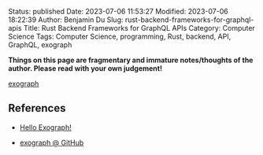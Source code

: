 Status: published
Date: 2023-07-06 11:53:27
Modified: 2023-07-06 18:22:39
Author: Benjamin Du
Slug: rust-backend-frameworks-for-graphql-apis
Title: Rust Backend Frameworks for GraphQL APIs
Category: Computer Science
Tags: Computer Science, programming, Rust, backend, API, GraphQL, exograph

**Things on this page are fragmentary and immature notes/thoughts of the author. Please read with your own judgement!**

[exograph](https://github.com/exograph/exograph)

## References

- [Hello Exograph!](https://exograph.dev/blog/hello-exograph/)

- [exograph @ GitHub](https://github.com/exograph/exograph)
